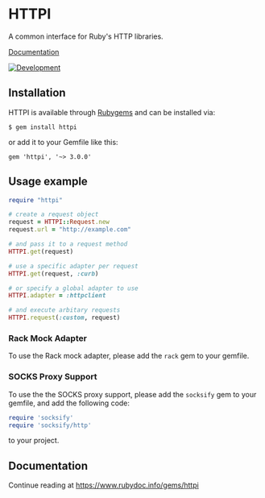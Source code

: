 # HTTPI

A common interface for Ruby's HTTP libraries.

[Documentation](https://www.rubydoc.info/gems/httpi)

[![Development](https://github.com/savonrb/httpi/actions/workflows/development.yml/badge.svg)](https://github.com/savonrb/httpi/actions/workflows/development.yml)

## Installation

HTTPI is available through [Rubygems](https://rubygems.org/gems/httpi) and can be installed via:

    $ gem install httpi

or add it to your Gemfile like this:

    gem 'httpi', '~> 3.0.0'

## Usage example

``` ruby
require "httpi"

# create a request object
request = HTTPI::Request.new
request.url = "http://example.com"

# and pass it to a request method
HTTPI.get(request)

# use a specific adapter per request
HTTPI.get(request, :curb)

# or specify a global adapter to use
HTTPI.adapter = :httpclient

# and execute arbitary requests
HTTPI.request(:custom, request)
```

### Rack Mock Adapter

To use the Rack mock adapter, please add the `rack` gem to your gemfile.

### SOCKS Proxy Support

To use the the SOCKS proxy support, please add the `socksify` gem to your gemfile, and add the following code:

``` ruby
require 'socksify'
require 'socksify/http'
```

to your project.

## Documentation

Continue reading at https://www.rubydoc.info/gems/httpi
